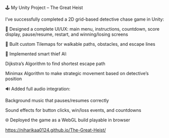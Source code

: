 🕹️ My Unity Project – The Great Heist

I’ve successfully completed a 2D grid-based detective chase game in Unity:

🎨 Designed a complete UI/UX: main menu, instructions, countdown, score display, pause/resume, restart, and winning/losing screens

🧱 Built custom Tilemaps for walkable paths, obstacles, and escape lines

🤖 Implemented smart thief AI:

Dijkstra’s Algorithm to find shortest escape path

Minimax Algorithm to make strategic movement based on detective’s position

🔊 Added full audio integration:

Background music that pauses/resumes correctly

Sound effects for button clicks, win/loss events, and countdowns

🌐 Deployed the game as a WebGL build playable in browser

https://niharikaa0124.github.io/The-Great-Heist/
